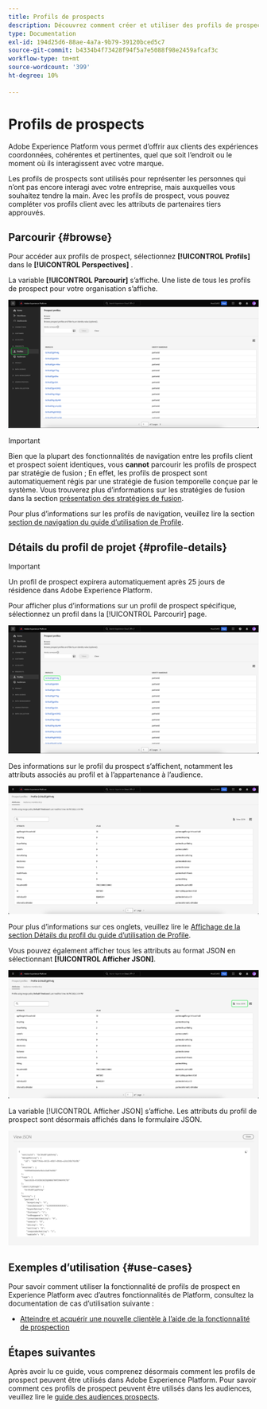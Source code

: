 ```yaml
---
title: Profils de prospects
description: Découvrez comment créer et utiliser des profils de prospect pour collecter des informations sur des clients inconnus à l’aide d’informations tierces.
type: Documentation
exl-id: 194d25d6-88ae-4a7a-9b79-39120bced5c7
source-git-commit: b4334b4f73428f94f5a7e5088f98e2459afcaf3c
workflow-type: tm+mt
source-wordcount: '399'
ht-degree: 10%

---
```


# Profils de prospects

Adobe Experience Platform vous permet d’offrir aux clients des expériences coordonnées, cohérentes et pertinentes, quel que soit l’endroit ou le moment où ils interagissent avec votre marque.

Les profils de prospects sont utilisés pour représenter les personnes qui n’ont pas encore interagi avec votre entreprise, mais auxquelles vous souhaitez tendre la main. Avec les profils de prospect, vous pouvez compléter vos profils client avec les attributs de partenaires tiers approuvés.

## Parcourir {#browse}

Pour accéder aux profils de prospect, sélectionnez **[!UICONTROL Profils]** dans le **[!UICONTROL Perspectives]** .

La variable **[!UICONTROL Parcourir]** s’affiche. Une liste de tous les profils de prospect pour votre organisation s’affiche.

![La variable [!UICONTROL Profils] est mis en surbrillance et affiche la variable [!UICONTROL Parcourir] pour les profils de prospect.](../images/prospect-profile/browse-profiles.png)

>[!IMPORTANT]
>
>Bien que la plupart des fonctionnalités de navigation entre les profils client et prospect soient identiques, vous **cannot** parcourir les profils de prospect par stratégie de fusion ; En effet, les profils de prospect sont automatiquement régis par une stratégie de fusion temporelle conçue par le système. Vous trouverez plus d’informations sur les stratégies de fusion dans la section [présentation des stratégies de fusion](../merge-policies/overview.md).

Pour plus d’informations sur les profils de navigation, veuillez lire la section [section de navigation du guide d’utilisation de Profile](./user-guide.md#browse-identity).

## Détails du profil de projet {#profile-details}

>[!IMPORTANT]
>
>Un profil de prospect expirera automatiquement après 25 jours de résidence dans Adobe Experience Platform.

Pour afficher plus d’informations sur un profil de prospect spécifique, sélectionnez un profil dans la [!UICONTROL Parcourir] page.

![Un profil de prospect est mis en surbrillance sur la page de navigation.](../images/prospect-profile/select-specific-profile.png)

Des informations sur le profil du prospect s’affichent, notamment les attributs associés au profil et à l’appartenance à l’audience.

![La page des détails du profil de prospect s’affiche.](../images/prospect-profile/profile-details.png)

Pour plus d’informations sur ces onglets, veuillez lire le [Affichage de la section Détails du profil du guide d’utilisation de Profile](./user-guide.md#profile-detail).

Vous pouvez également afficher tous les attributs au format JSON en sélectionnant **[!UICONTROL Afficher JSON]**.

![La variable [!UICONTROL Afficher JSON] est mis en surbrillance sur la page des détails du profil prospect.](../images/prospect-profile/profile-select-view-json.png)

La variable [!UICONTROL Afficher JSON] s’affiche. Les attributs du profil de prospect sont désormais affichés dans le formulaire JSON.

![Les attributs du profil de prospect sont affichés dans le formulaire JSON.](../images/prospect-profile/profile-view-json.png)

## Exemples d’utilisation {#use-cases}

Pour savoir comment utiliser la fonctionnalité de profils de prospect en Experience Platform avec d’autres fonctionnalités de Platform, consultez la documentation de cas d’utilisation suivante :

- [Atteindre et acquérir une nouvelle clientèle à l’aide de la fonctionnalité de prospection](../../rtcdp/partner-data/prospecting.md)

## Étapes suivantes

Après avoir lu ce guide, vous comprenez désormais comment les profils de prospect peuvent être utilisés dans Adobe Experience Platform. Pour savoir comment ces profils de prospect peuvent être utilisés dans les audiences, veuillez lire le [guide des audiences prospects](../../segmentation/ui/prospect-audience.md).

